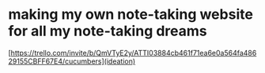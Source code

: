 # making my own note-taking website for all my note-taking dreams

[https://trello.com/invite/b/QmVTyE2y/ATTI03884cb461f71ea6e0a564fa48629155CBFF67E4/cucumbers](ideation)
[](prototyping)

